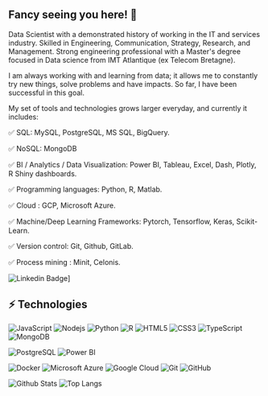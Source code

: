 ## Fancy seeing you here! 👋

Data Scientist with a demonstrated history of working in the IT and services industry. Skilled in Engineering, Communication, Strategy, Research, and Management. Strong engineering professional with a Master's degree focused in Data science from IMT Atlantique (ex Telecom Bretagne).
 
I am always working with and learning from data; it allows me to constantly try new things, solve problems and have impacts. So far, I have been successful in this goal. 

My set of tools and technologies grows larger everyday, and currently it includes:

✅ SQL: MySQL, PostgreSQL, MS SQL, BigQuery.

✅ NoSQL: MongoDB

✅ BI / Analytics / Data Visualization: Power BI, Tableau, Excel, Dash, Plotly, R Shiny dashboards.

✅ Programming languages: Python, R, Matlab.

✅ Cloud : GCP, Microsoft Azure.

✅ Machine/Deep Learning Frameworks: Pytorch, Tensorflow, Keras, Scikit-Learn.

✅ Version control: Git, Github, GitLab.

✅ Process mining : Minit, Celonis.


![Linkedin Badge](https://img.shields.io/badge/-amine-blue?style=flat-square&logo=Linkedin&logoColor=white&link=https://www.linkedin.com/in/amineamali/)]




## ⚡ Technologies

![JavaScript](https://img.shields.io/badge/-JavaScript-black?style=flat-square&logo=javascript)
![Nodejs](https://img.shields.io/badge/-Nodejs-black?style=flat-square&logo=Node.js)
![Python](https://img.shields.io/badge/-Python-black?style=flat-square&logo=Python)
![R](https://img.shields.io/badge/-R-007ACC?style=flat-square&logo=R)
![HTML5](https://img.shields.io/badge/-HTML5-E34F26?style=flat-square&logo=html5&logoColor=white)
![CSS3](https://img.shields.io/badge/-CSS3-1572B6?style=flat-square&logo=css3)
![TypeScript](https://img.shields.io/badge/-TypeScript-007ACC?style=flat-square&logo=typescript)
![MongoDB](https://img.shields.io/badge/-MongoDB-black?style=flat-square&logo=mongodb)

![PostgreSQL](https://img.shields.io/badge/-PostgreSQL-336791?style=flat-square&logo=postgresql)
![Power BI](https://img.shields.io/badge/-Power%20BI-336791?style=flat-square&logo=Power-BI)

![Docker](https://img.shields.io/badge/-Docker-black?style=flat-square&logo=docker)
![Microsoft Azure](https://img.shields.io/badge/Microsoft%20Azure-232F3E?style=flat-square&logo=Microsoft-Azure)
![Google Cloud](https://img.shields.io/badge/Google%20Cloud-black?style=flat-square&logo=google-cloud)
![Git](https://img.shields.io/badge/-Git-black?style=flat-square&logo=git)
![GitHub](https://img.shields.io/badge/-GitHub-181717?style=flat-square&logo=github)


![Github Stats](https://github-readme-stats.vercel.app/api?username=amali-amine&count_private=true&show_icons=true&include_all_commits=true)
![Top Langs](https://github-readme-stats.vercel.app/api/top-langs/?username=amali-amine&hide=TeX&layout=compact)

